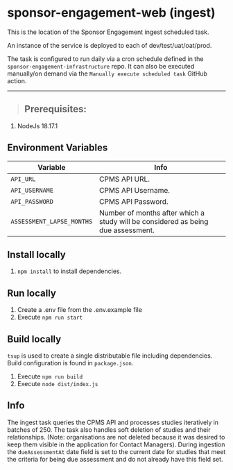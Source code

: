 # sponsor-engagement-web (ingest)

This is the location of the Sponsor Engagement ingest scheduled task.

An instance of the service is deployed to each of dev/test/uat/oat/prod.

The task is configured to run daily via a cron schedule defined in the `sponsor-engagement-infrastructure` repo. It can also be executed manually/on demand via the `Manually execute scheduled task` GitHub action.

---

> ## Prerequisites:

1. NodeJs 18.17.1

## Environment Variables

| Variable                  | Info                                                                             |
| ------------------------- | -------------------------------------------------------------------------------- |
| `API_URL`                 | CPMS API URL.                                                                    |
| `API_USERNAME`            | CPMS API Username.                                                               |
| `API_PASSWORD`            | CPMS API Password.                                                               |
| `ASSESSMENT_LAPSE_MONTHS` | Number of months after which a study will be considered as being due assessment. |

## Install locally

1. `npm install` to install dependencies.

## Run locally

1. Create a .env file from the .env.example file
2. Execute `npm run start`

## Build locally

`tsup` is used to create a single distributable file including dependencies. Build configuration is found in `package.json`.

1. Execute `npm run build`
2. Execute `node dist/index.js`

## Info

The ingest task queries the CPMS API and processes studies iteratively in batches of 250. The task also handles soft deletion of studies and their relationships. (Note: organisations are not deleted because it was desired to keep them visible in the application for Contact Managers). During ingestion the `dueAssessmentAt` date field is set to the current date for studies that meet the criteria for being due assessment and do not already have this field set.
